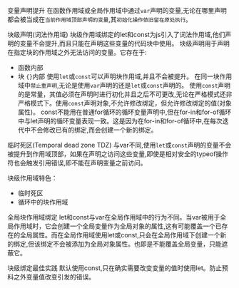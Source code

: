 变量声明提升 
在函数作用域或全局作用域中通过`var`声明的变量,无论在哪里声明都会被当成在`当前作用域顶部声明的变量`,其`初始化操作依旧留在原处执行`。

块级声明(词法作用域)
块级作用域绑定的let和const为js引入了词法作用域,他们声明的变量不会提升,而且只能在声明这些变量的代码块中使用。
块级声明用于声明在指定块的作用域之外无法访问的变量。它存在于:
+ 函数内部
+ 块 `{}`内部
使用`let`或`const`可以声明块作用域,并且不会被提升。
在同一块作用域中`禁止重声明`,无论是使用`var`声明的还是`let`或`const`声明的。
使用`const`声明的是常量，其值必须在声明时进行初化并且之后不可更改,无论在严格模式还非严格模式下。使用`const`声明对象,不允许修改绑定，但允许修改绑定的值(对象属性)。
const不能用在普通for循环的循环变量声明中,但在for-in和for-of循环中与let声明的循环变量表现一致。这是因为在for-in和for-of循环中,在每次迭代中不会修改已有的绑定,而会创建一个新的绑定。

临时死区(Temporal dead zone TDZ) 
与var不同,使用`let`或`const`声明的变量不会被提升到作用域顶部，如果在声明之访问这些变量,即使是相对安全的typeof操作符也会触发引用错误,即不能在声明变量之前访问。

块级作用域特色：
+ 临时死区
+ 循环中的块作用域

全局块作用域绑定
let和const与var在全局作用域中的行为不同。当var被用于全局作用域时，它会创建一个全局变量作为全局对象的属性,这有可能覆盖一个已存在的全局属性。而在全局作用域使用let或const,只会在全局作用域下创建一个新的绑定,但该绑定不会被添加为全局对象属性。也即是不能覆盖全局变量，只能遮蔽它。

块级绑定最佳实践
默认使用const,只在确实需要改变变量的值时使用let。防止预料之外变量值改变引发的错误。
